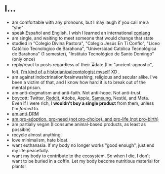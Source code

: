 # I...

- am comfortable with any pronouns, but I may laugh if you call me a "she"
- speak Español and English. I wish I learned an international [conlang](https://en.wikipedia.org/wiki/Constructed_language)
- am single, and waiting to meet someone that would change that state
- studied in "Colegio Divina Pastora", "Colegio Jesús En Ti Confío", "Liceo Católico Tecnológico de Barahona", "Universidad Católica Tecnológica de Barahona" (1 semester), "Instituto Tecnológico de Santo Domingo" (only once)
- reply/react to posts regardless of their ⌛date (I'm "ancient-agnostic", lol). [I'm kind of a historian/paleontologist myself](https://pbs.twimg.com/media/FFcEIG5WQAgBo33.jpg) XD .
- am against indoctrination/brainwashing, religious and secular alike. I've been a victim of that, and I know how hard it is to break out of the mental prison.
- am anti-dogmatism and anti-faith. Not anti-hope. Not anti-trust.
- boycott: Twitter, [Reddit](https://reddit.com/user/Rudxain/comments/15esvam/thanks_for_betraying_me_reddit_ceos), Adobe, Apple, [Samsung](https://Rudxain.github.io/Samsung-rants), Nestlé, and Meta. Even if I were rich, I **wouldn't buy a single product** from them, unless I'm *forced* to.
- [am anti-DRM](https://defectivebydesign.org)
- [am pro-adoption, pro-need (not pro-choice), and pro-life (not pro-birth)](https://amptoons.com/blog/?p=13565)
- am partially vegan (I consume animal-based products, as least as possible)
- recycle almost anything.
- love minimalism, hate bloat.
- want euthanasia. If my body no longer works "good enough", just end my life peacefully.
- want my body to contribute to the ecosystem. So when I die, I don't want to be buried in a coffin. Let my body become nutritious material for plants!

